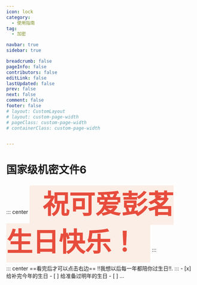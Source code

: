 ```yaml
---
icon: lock
category:
  - 使用指南
tag:
  - 加密

navbar: true
sidebar: true

breadcrumb: false
pageInfo: false
contributors: false
editLink: false
lastUpdated: false
prev: false
next: false
comment: false
footer: false
# layout: CustomLayout
# layout: custom-page-width
# pageClass: custom-page-width
# containerClass: custom-page-width


---
```


# 国家级机密文件6

::: center
<span style="color: #e74c3c; font-family: 'Comic Sans MS', cursive; font-size: 5em; font-weight: bold; background-color: #FBEEE6; padding: 0.2em 0.5em; border-radius: 4px;">祝可爱彭茗生日快乐！</span> 
:::

<BiliBili bvid="BV1wG411X7cH" title="11122" ratio="4:3" autoplay=true />
::: center
 ==看完后才可以点击右边==  !!我想以后每一年都陪你过生日!!.
:::
- [x] 给补完今年的生日
- [ ] 给准备过明年的生日
- [ ] ...
